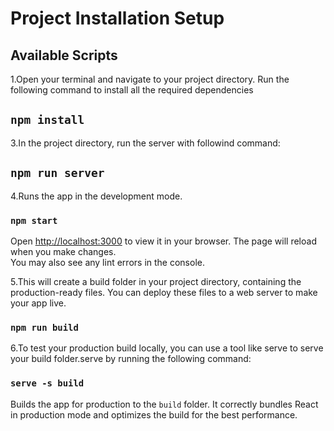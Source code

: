 # Project Installation Setup

## Available Scripts
1.Open your terminal and navigate to your project directory.
Run the following command to install all the required dependencies
## `npm install`


3.In the project directory, run the server with followind command:
## `npm run server`

4.Runs the app in the development mode.
### `npm start`
Open [http://localhost:3000](http://localhost:3000) to view it in your browser.
The page will reload when you make changes.\
You may also see any lint errors in the console.


5.This will create a build folder in your project directory, containing the production-ready files. You can deploy these files to a web server to make your app live.
### `npm run build`

6.To test your production build locally, you can use a tool like serve to serve your build folder.serve by running the following command:
### `serve -s build`

Builds the app for production to the `build` folder.
It correctly bundles React in production mode and optimizes the build for the best performance.
